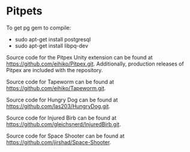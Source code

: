 # Pitpets

To get pg gem to compile:
- sudo apt-get install postgresql
- sudo apt-get install libpq-dev

Source code for the Pitpex Unity extension can be found at https://github.com/eihiko/Pitpex.git. Additionally, production releases of Pitpex are included with the repository.

Source code for Tapeworm can be found at https://github.com/eihiko/Tapeworm.git.

Source code for Hungry Dog can be found at https://github.com/las203/HungryDog.git.

Source code for Injured Birb can be found at https://github.com/gleichsnerd/InjuredBirb.git.

Source code for Space Shooter can be found at https://github.com/jirshad/Space-Shooter.
